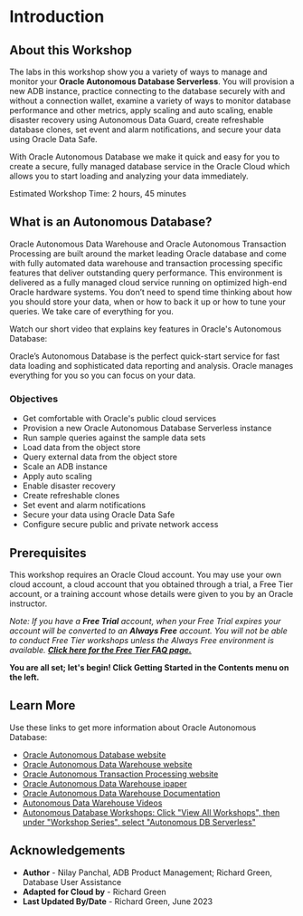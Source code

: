# Introduction

## About this Workshop

The labs in this workshop show you a variety of ways to manage and monitor your **Oracle Autonomous Database Serverless**. You will provision a new ADB instance, practice connecting to the database securely with and without a connection wallet, examine a variety of ways to monitor database performance and other metrics, apply scaling and auto scaling, enable disaster recovery using Autonomous Data Guard, create refreshable database clones, set event and alarm notifications, and secure your data using Oracle Data Safe.

With Oracle Autonomous Database we make it quick and easy for you to create a secure, fully managed database service in the Oracle Cloud which allows you to start loading and analyzing your data immediately.

Estimated Workshop Time: 2 hours, 45 minutes

## What is an Autonomous Database?
Oracle Autonomous Data Warehouse and Oracle Autonomous Transaction Processing are built around the market leading Oracle database and come with fully automated data warehouse and transaction processing specific features that deliver outstanding query performance. This environment is delivered as a fully managed cloud service running on optimized high-end Oracle hardware systems.  You don’t need to spend time thinking about how you should store your data, when or how to back it up or how to tune your queries. We take care of everything for you.

Watch our short video that explains key features in Oracle's Autonomous Database:

[](youtube:c-DUIePFKco)

Oracle’s Autonomous Database is the perfect quick-start service for fast data loading and sophisticated data reporting and analysis. Oracle manages everything for you so you can focus on your data.

### Objectives
- Get comfortable with Oracle's public cloud services
- Provision a new Oracle Autonomous Database Serverless instance
- Run sample queries against the sample data sets
- Load data from the object store
- Query external data from the object store
- Scale an ADB instance
- Apply auto scaling
- Enable disaster recovery
- Create refreshable clones
- Set event and alarm notifications
- Secure your data using Oracle Data Safe
- Configure secure public and private network access

## Prerequisites
This workshop requires an Oracle Cloud account. You may use your own cloud account, a cloud account that you obtained through a trial, a Free Tier account, or a training account whose details were given to you by an Oracle instructor.

*Note: If you have a **Free Trial** account, when your Free Trial expires your account will be converted to an **Always Free** account. You will not be able to conduct Free Tier workshops unless the Always Free environment is available. **[Click here for the Free Tier FAQ page.](https://www.oracle.com/cloud/free/faq.html)***

**You are all set; let's begin! Click Getting Started in the Contents menu on the left.**

## Learn More

Use these links to get more information about Oracle Autonomous Database:

- [Oracle Autonomous Database website](https://www.oracle.com/autonomous-database/)
- [Oracle Autonomous Data Warehouse website](https://www.oracle.com/autonomous-database/autonomous-data-warehouse/)
- [Oracle Autonomous Transaction Processing website](https://www.oracle.com/autonomous-database/autonomous-transaction-processing/)
- [Oracle Autonomous Data Warehouse ipaper](https://www.oracle.com/us/products/database/autonomous-dw-cloud-ipaper-3938921.pdf)
- [Oracle Autonomous Data Warehouse Documentation](https://docs.oracle.com/en/cloud/paas/autonomous-data-warehouse-cloud/index.html)
- [Autonomous Data Warehouse Videos](https://docs.oracle.com/en/cloud/paas/autonomous-database/shared/videos.html)
- [Autonomous Database Workshops: Click "View All Workshops", then under "Workshop Series", select "Autonomous DB Serverless"](https://livelabs.oracle.com/pls/apex/dbpm/r/livelabs/home/)

## Acknowledgements

- **Author** - Nilay Panchal, ADB Product Management; Richard Green, Database User Assistance
- **Adapted for Cloud by** - Richard Green
- **Last Updated By/Date** - Richard Green, June 2023
